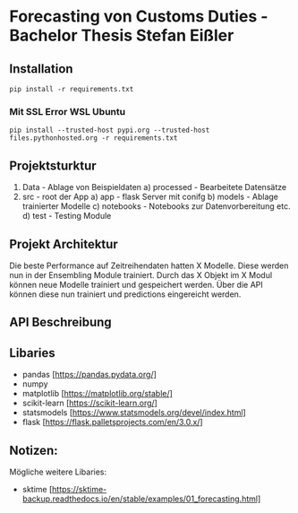 # Forecasting von Customs Duties - Bachelor Thesis Stefan Eißler 

## Installation

``pip install -r requirements.txt ``

### Mit SSL Error WSL Ubuntu

``pip install --trusted-host pypi.org --trusted-host files.pythonhosted.org -r requirements.txt ``

## Projektsturktur

1. Data - Ablage von Beispieldaten
a) processed - Bearbeitete Datensätze 
2. src - root der App
a) app - flask Server mit conifg
b) models - Ablage trainierter Modelle
c) notebooks - Notebooks zur Datenvorbereitung etc.
d) test - Testing Module

## Projekt Architektur

Die beste Performance auf Zeitreihendaten hatten X Modelle. Diese werden nun in der Ensembling Module trainiert. Durch das X Objekt im X Modul können neue Modelle trainiert und gespeichert werden. Über die API können diese nun trainiert und predictions eingereicht werden.

## API Beschreibung


## Libaries

- pandas [https://pandas.pydata.org/]
- numpy
- matplotlib [https://matplotlib.org/stable/]
- scikit-learn [https://scikit-learn.org/]
- statsmodels [https://www.statsmodels.org/devel/index.html]
- flask [https://flask.palletsprojects.com/en/3.0.x/]


## Notizen:

Mögliche weitere Libaries:
- sktime [https://sktime-backup.readthedocs.io/en/stable/examples/01_forecasting.html]

